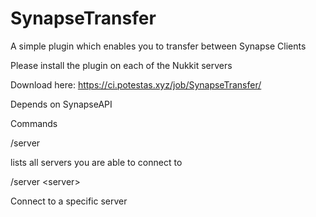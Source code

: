 # SynapseTransfer
A simple plugin which enables you to transfer between Synapse Clients

Please install the plugin on each of the Nukkit servers

Download here: https://ci.potestas.xyz/job/SynapseTransfer/

Depends on SynapseAPI


Commands

/server

lists all servers you are able to connect to

/server \<server>

Connect to a specific server

